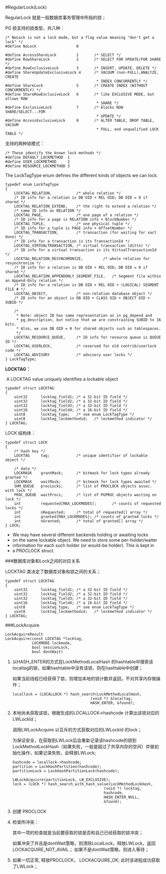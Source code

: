 #RegularLock(Lock)

RegularLock 就是一般数据库事务管理中所指的锁；

PG 锁支持的锁类型，共八种：

```
/* NoLock is not a lock mode, but a flag value meaning "don't get a lock" */
#define NoLock					0

#define AccessShareLock			1		/* SELECT */
#define RowShareLock			2		/* SELECT FOR UPDATE/FOR SHARE */
#define RowExclusiveLock		3		/* INSERT, UPDATE, DELETE */
#define ShareUpdateExclusiveLock 4		/* VACUUM (non-FULL),ANALYZE, CREATE
										 * INDEX CONCURRENTLY */
#define ShareLock				5		/* CREATE INDEX (WITHOUT CONCURRENTLY) */
#define ShareRowExclusiveLock	6		/* like EXCLUSIVE MODE, but allows ROW
										 * SHARE */
#define ExclusiveLock			7		/* blocks ROW SHARE/SELECT...FOR
										 * UPDATE */
#define AccessExclusiveLock		8		/* ALTER TABLE, DROP TABLE, VACUUM
										 * FULL, and unqualified LOCK TABLE */
```

支持的两种锁模式：

```
/* These identify the known lock methods */
#define DEFAULT_LOCKMETHOD	1
#define USER_LOCKMETHOD		2
#define RESOURCE_LOCKMETHOD	3
```



The LockTagType enum defines the different kinds of objects we can lock.

```
typedef enum LockTagType
{
	LOCKTAG_RELATION,			/* whole relation */
	/* ID info for a relation is DB OID + REL OID; DB OID = 0 if shared */
	LOCKTAG_RELATION_EXTEND,	/* the right to extend a relation */
	/* same ID info as RELATION */
	LOCKTAG_PAGE,				/* one page of a relation */
	/* ID info for a page is RELATION info + BlockNumber */
	LOCKTAG_TUPLE,				/* one physical tuple */
	/* ID info for a tuple is PAGE info + OffsetNumber */
	LOCKTAG_TRANSACTION,		/* transaction (for waiting for xact done) */
	/* ID info for a transaction is its TransactionId */
	LOCKTAG_VIRTUALTRANSACTION, /* virtual transaction (ditto) */
	/* ID info for a virtual transaction is its VirtualTransactionId */
	LOCKTAG_RELATION_RESYNCHRONIZE,			/* whole relation for resynchronize */
	/* ID info for a relation is DB OID + REL OID; DB OID = 0 if shared */
	LOCKTAG_RELATION_APPENDONLY_SEGMENT_FILE,	/* Segment file within an Append-Only relation */
	/* ID info for a relation is DB OID + REL OID + (LOGICAL) SEGMENT FILE # */
	LOCKTAG_OBJECT,				/* non-relation database object */
	/* ID info for an object is DB OID + CLASS OID + OBJECT OID + SUBID */

	/*
	 * Note: object ID has same representation as in pg_depend and
	 * pg_description, but notice that we are constraining SUBID to 16 bits.
	 * Also, we use DB OID = 0 for shared objects such as tablespaces.
	 */
	LOCKTAG_RESOURCE_QUEUE,		/* ID info for resource queue is QUEUE ID */
	LOCKTAG_USERLOCK,			/* reserved for old contrib/userlock code */
	LOCKTAG_ADVISORY			/* advisory user locks */
} LockTagType;
```

**LOCKTAG：**

​	A LOCKTAG value uniquely identifies a lockable object

```
typedef struct LOCKTAG
{
	uint32		locktag_field1; /* a 32-bit ID field */
	uint32		locktag_field2; /* a 32-bit ID field */
	uint32		locktag_field3; /* a 32-bit ID field */
	uint16		locktag_field4; /* a 16-bit ID field */
	uint8		locktag_type;	/* see enum LockTagType */
	uint8		locktag_lockmethodid;	/* lockmethod indicator */
} LOCKTAG;
```

LOCK 结构体：

```
typedef struct LOCK
{
	/* hash key */
	LOCKTAG		tag;			/* unique identifier of lockable object */

	/* data */
	LOCKMASK	grantMask;		/* bitmask for lock types already granted */
	LOCKMASK	waitMask;		/* bitmask for lock types awaited */
	SHM_QUEUE	procLocks;		/* list of PROCLOCK objects assoc. with lock */
	PROC_QUEUE	waitProcs;		/* list of PGPROC objects waiting on lock */
	int			requested[MAX_LOCKMODES];		/* counts of requested locks */
	int			nRequested;		/* total of requested[] array */
	int			granted[MAX_LOCKMODES]; /* counts of granted locks */
	int			nGranted;		/* total of granted[] array */
} LOCK;
```



 * We may have several different backends holding or awaiting locks
 * on the same lockable object.  We need to store some per-holder/waiter
 * information for each such holder (or would-be holder).  This is kept in
 * a PROCLOCK struct.



###数据库对象和Lock之间的对应关系

LOCKTAG 类决定了数据库对象和锁之间的关系；

```
typedef struct LOCKTAG
{
	uint32		locktag_field1; /* a 32-bit ID field */
	uint32		locktag_field2; /* a 32-bit ID field */
	uint32		locktag_field3; /* a 32-bit ID field */
	uint16		locktag_field4; /* a 16-bit ID field */
	uint8		locktag_type;	/* see enum LockTagType */
	uint8		locktag_lockmethodid;	/* lockmethod indicator */
} LOCKTAG;
```

###LockAcquire

```
LockAcquireResult
LockAcquire(const LOCKTAG *locktag,
			LOCKMODE lockmode,
			bool sessionLock,
			bool dontWait)
```

1. 以HASH_ENTER的方式在LockMethodLocalHash 的hashtable中搜索该localtag的锁，如果hashtable中没有该锁，则在hashtable中创建；

   如果当前线程已经获得了锁，则增加本地的锁计数并返回，不对共享内存做操作；

   ```
   locallock = (LOCALLOCK *) hash_search(LockMethodLocalHash,
   									  (void *) &localtag,
   									  HASH_ENTER, &found);
   ```


1. 本地尚未获取该锁，根据生成的LOCALLOCK->hashcode 计算出该锁对应的LWLockId；

   调用LWLockAcquire 以互斥的方式获取对应的LWLockId 的lock；

   为保证安全，在获取到LWLock后会重新记录该hashcode的锁到LockMethodLockHash（如果失败，一般是超过了共享内存的空间）并做初始化操作，如果记录失败，会释放LWLock;

   ```
   hashcode = locallock->hashcode;
   partition = LockHashPartition(hashcode);
   partitionLock = LockHashPartitionLock(hashcode);

   LWLockAcquisre(partitionLock, LW_EXCLUSIVE);
   lock = (LOCK *) hash_search_with_hash_value(LockMethodLockHash,
   											(void *) locktag,
   											hashcode,
   											HASH_ENTER_NULL,
   											&found);
   ```

2. 创建 PROCLOCK

3. 检查所冲突：

   其中一项的检查就是当前要获取的锁是否和自己已经获取的锁冲突；

   如果冲突了并且是dontWait策略，则清除LocalLock，释放LWLock，返回LOCKACQUIRE_NOT_AVAIL； 如果不是dontWait策略，则进入等待；

4. 如果一切正常, 释放PROCLOCK， LOCKACQUIRE_OK; 此时该进程成功获取了LWLock；